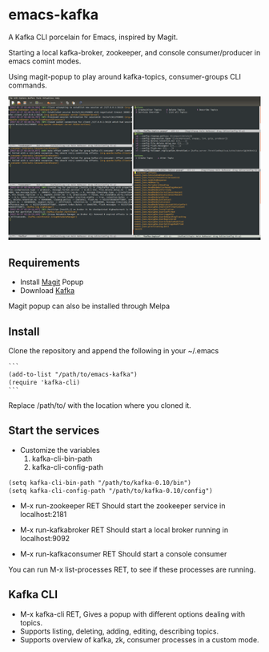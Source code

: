 # emacs-kafka
A Kafka CLI porcelain for Emacs, inspired by Magit.

Starting a local kafka-broker, zookeeper, and console consumer/producer in emacs comint modes.

Using magit-popup to play around kafka-topics, consumer-groups CLI commands.

![Alt text](/images/all.png?raw=true "Screenshots")

## Requirements

* Install [Magit](https://github.com/magit/magit) Popup
* Download [Kafka](https://kafka.apache.org/downloads.html)

Magit popup can also be installed through Melpa

## Install
Clone the repository and append the following in your ~/.emacs

	```
	(add-to-list "/path/to/emacs-kafka")
	(require 'kafka-cli)
	```
Replace /path/to/ with the location where you cloned it.

## Start the services
* Customize the variables
  1. kafka-cli-bin-path
  2. kafka-cli-config-path

``` emacs-lisp
(setq kafka-cli-bin-path "/path/to/kafka-0.10/bin")
(setq kafka-cli-config-path "/path/to/kafka-0.10/config")
```
* M-x run-zookeeper RET
Should start the zookeeper service in localhost:2181

* M-x run-kafkabroker RET
Should start a local broker running in localhost:9092

* M-x run-kafkaconsumer RET
Should start a console consumer

You can run M-x list-processes RET, to see if these processes are running.

## Kafka CLI
* M-x kafka-cli RET, Gives a popup with different options dealing with topics.
* Supports listing, deleting, adding, editing, describing topics.
* Supports overview of kafka, zk, consumer processes in a custom mode.

